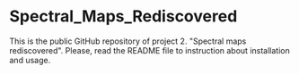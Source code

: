 # Spectral_Maps_Rediscovered
This is the public GitHub repository of project 2. "Spectral maps rediscovered". Please, read the README file to instruction about installation and usage.
